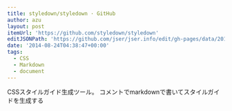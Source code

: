 ```yaml
---
title: styledown/styledown · GitHub
author: azu
layout: post
itemUrl: 'https://github.com/styledown/styledown'
editJSONPath: 'https://github.com/jser/jser.info/edit/gh-pages/data/2014/08/index.json'
date: '2014-08-24T04:38:47+00:00'
tags:
  - CSS
  - Markdown
  - document
---
```

CSSスタイルガイド生成ツール。 コメントでmarkdownで書いてスタイルガイドを生成する
